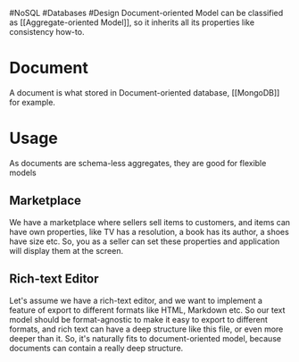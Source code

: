 #NoSQL #Databases #Design 
Document-oriented Model can be classified as [[Aggregate-oriented Model]], so it inherits all its properties like consistency how-to.

# Document
A document is what stored in Document-oriented database, [[MongoDB]] for example.

# Usage
As documents are schema-less aggregates, they are good for flexible models
## Marketplace
We have a marketplace where sellers sell items to customers, and items can have own properties, like TV has a resolution, a book has its author, a shoes have size etc. So, you as a seller can set these properties and application will display them at the screen.
## Rich-text Editor
Let's assume we have a rich-text editor, and we want to implement a feature of export to different formats like HTML, Markdown etc. So our text model should be format-agnostic to make it easy to export to different formats, and rich text can have a deep structure like this file, or even more deeper than it. So, it's naturally fits to document-oriented model, because documents can contain a really deep structure.